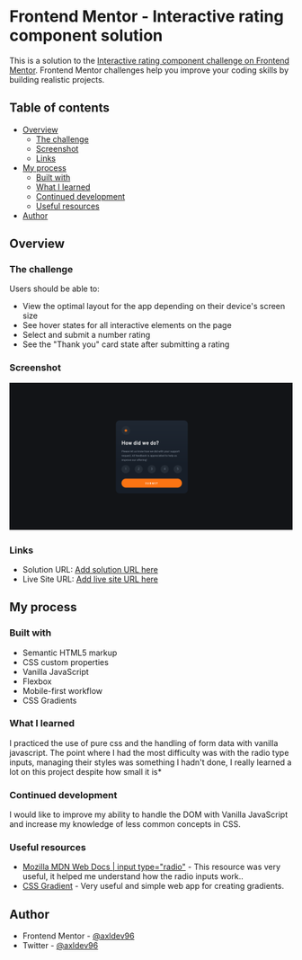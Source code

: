 # Frontend Mentor - Interactive rating component solution

This is a solution to the [Interactive rating component challenge on Frontend Mentor](https://www.frontendmentor.io/challenges/interactive-rating-component-koxpeBUmI). Frontend Mentor challenges help you improve your coding skills by building realistic projects. 

## Table of contents

- [Overview](#overview)
  - [The challenge](#the-challenge)
  - [Screenshot](#screenshot)
  - [Links](#links)
- [My process](#my-process)
  - [Built with](#built-with)
  - [What I learned](#what-i-learned)
  - [Continued development](#continued-development)
  - [Useful resources](#useful-resources)
- [Author](#author)

## Overview

### The challenge

Users should be able to:

- View the optimal layout for the app depending on their device's screen size
- See hover states for all interactive elements on the page
- Select and submit a number rating
- See the "Thank you" card state after submitting a rating

### Screenshot

![design screenshot](./src/images/interactive-rating-component.png)

### Links

- Solution URL: [Add solution URL here](https://your-solution-url.com)
- Live Site URL: [Add live site URL here](https://your-live-site-url.com)

## My process

### Built with

- Semantic HTML5 markup
- CSS custom properties
- Vanilla JavaScript
- Flexbox
- Mobile-first workflow
- CSS Gradients

### What I learned

I practiced the use of pure css and the handling of form data with vanilla javascript. The point where I had the most difficulty was with the radio type inputs, managing their styles was something I hadn't done, I really learned a lot on this project despite how small it is*

### Continued development

I would like to improve my ability to handle the DOM with Vanilla JavaScript and increase my knowledge of less common concepts in CSS.

### Useful resources

- [Mozilla MDN Web Docs | input type="radio"](https://developer.mozilla.org/en-US/docs/Web/HTML/Element/input/radio) - This resource was very useful, it helped me understand how the radio inputs work..
- [CSS Gradient](https://www.example.com) - Very useful and simple web app for creating gradients.


## Author

- Frontend Mentor - [@axldev96](https://www.frontendmentor.io/profile/axldev96)
- Twitter - [@axldev96](https://twitter.com/axldev96)
